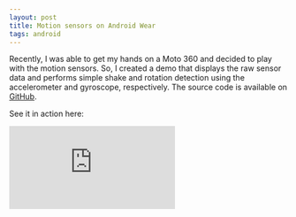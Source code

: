 ```yaml
---
layout: post
title: Motion sensors on Android Wear
tags: android
---
```


Recently, I was able to get my hands on a Moto 360 and decided to play with the motion sensors. So, I created a demo that displays the raw sensor data and performs simple shake and rotation detection using the accelerometer and gyroscope, respectively. The source code is available on <a href="https://github.com/estherjk/AndroidWearMotionSensors">GitHub</a>.

See it in action here:

<div class="mb-3">
  <div class="embed-responsive embed-responsive-16by9">
    <iframe class="embed-responsive-item" src="https://www.youtube.com/embed/Yxne6YWGbE0" frameborder="0" allowfullscreen=""></iframe>
  </div>
</div>
